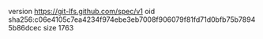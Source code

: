 version https://git-lfs.github.com/spec/v1
oid sha256:c06e4105c7ea4234f974ebe3eb7008f906079f81fd71d0bfb75b78945b86dcec
size 1763
